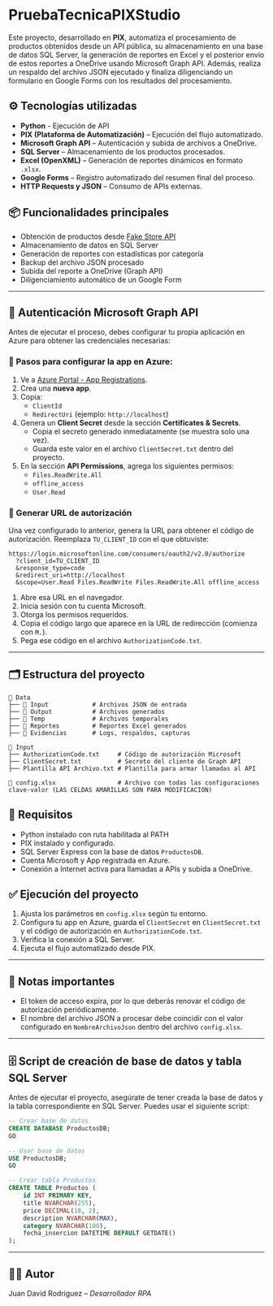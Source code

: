 # PruebaTecnicaPIXStudio
Este proyecto, desarrollado en **PIX**, automatiza el procesamiento de productos obtenidos desde un API pública, su almacenamiento en una base de datos SQL Server, la generación de reportes en Excel y el posterior envío de estos reportes a OneDrive usando Microsoft Graph API. Además, realiza un respaldo del archivo JSON ejecutado y finaliza diligenciando un formulario en Google Forms con los resultados del procesamiento.

## ⚙️ Tecnologías utilizadas

- **Python** - Ejecución de API
- **PIX (Plataforma de Automatización)** – Ejecución del flujo automatizado.
- **Microsoft Graph API** – Autenticación y subida de archivos a OneDrive.
- **SQL Server** – Almacenamiento de los productos procesados.
- **Excel (OpenXML)** – Generación de reportes dinámicos en formato `.xlsx`.
- **Google Forms** – Registro automatizado del resumen final del proceso.
- **HTTP Requests y JSON** – Consumo de APIs externas.

## 📦 Funcionalidades principales

- Obtención de productos desde [Fake Store API](https://fakestoreapi.com/products)
- Almacenamiento de datos en SQL Server
- Generación de reportes con estadísticas por categoría
- Backup del archivo JSON procesado
- Subida del reporte a OneDrive (Graph API)
- Diligenciamiento automático de un Google Form

---

## 🔑 Autenticación Microsoft Graph API

Antes de ejecutar el proceso, debes configurar tu propia aplicación en Azure para obtener las credenciales necesarias:

### 🔧 Pasos para configurar la app en Azure:

1. Ve a [Azure Portal - App Registrations](https://portal.azure.com/#view/Microsoft_AAD_RegisteredApps/ApplicationsListBlade).
2. Crea una **nueva app**.
3. Copia:
   - `ClientId`
   - `RedirectUri` (ejemplo: `http://localhost`)
4. Genera un **Client Secret** desde la sección **Certificates & Secrets**.
   - Copia el secreto generado inmediatamente (se muestra solo una vez).
   - Guarda este valor en el archivo `ClientSecret.txt` dentro del proyecto.
5. En la sección **API Permissions**, agrega los siguientes permisos:
   - `Files.ReadWrite.All`
   - `offline_access`
   - `User.Read`

### 🔗 Generar URL de autorización

Una vez configurado lo anterior, genera la URL para obtener el código de autorización. Reemplaza `TU_CLIENT_ID` con el que obtuviste:

```
https://login.microsoftonline.com/consumers/oauth2/v2.0/authorize
  ?client_id=TU_CLIENT_ID
  &response_type=code
  &redirect_uri=http://localhost
  &scope=User.Read Files.ReadWrite Files.ReadWrite.All offline_access
```

1. Abre esa URL en el navegador.
2. Inicia sesión con tu cuenta Microsoft.
3. Otorga los permisos requeridos.
4. Copia el código largo que aparece en la URL de redirección (comienza con `M.`).
5. Pega ese código en el archivo `AuthorizationCode.txt`.

---

## 🗂️ Estructura del proyecto

```
📁 Data
├── 📁 Input            # Archivos JSON de entrada
├── 📁 Output           # Archivos generados
├── 📁 Temp             # Archivos temporales
├── 📁 Reportes         # Reportes Excel generados
├── 📁 Evidencias       # Logs, respaldos, capturas

📁 Input
├── AuthorizationCode.txt     # Código de autorización Microsoft
├── ClientSecret.txt          # Secreto del cliente de Graph API
├── Plantilla API Archivo.txt # Plantilla para armar llamadas al API

📄 config.xlsx                 # Archivo con todas las configuraciones clave-valor (LAS CELDAS AMARILLAS SON PARA MODIFICACION)
```

## 📝 Requisitos

- Python instalado con ruta habilitada al PATH
- PIX instalado y configurado.
- SQL Server Express con la base de datos `ProductosDB`.
- Cuenta Microsoft y App registrada en Azure.
- Conexión a Internet activa para llamadas a APIs y subida a OneDrive.

## ✅ Ejecución del proyecto

1. Ajusta los parámetros en `config.xlsx` según tu entorno.
2. Configura tu app en Azure, guarda el `ClientSecret` en `ClientSecret.txt` y el código de autorización en `AuthorizationCode.txt`.
3. Verifica la conexión a SQL Server.
4. Ejecuta el flujo automatizado desde PIX.

---

## 📌 Notas importantes

- El token de acceso expira, por lo que deberás renovar el código de autorización periódicamente.
- El nombre del archivo JSON a procesar debe coincidir con el valor configurado en `NombreArchivoJson` dentro del archivo `config.xlsx`.

---

## 🗄️ Script de creación de base de datos y tabla SQL Server

Antes de ejecutar el proyecto, asegúrate de tener creada la base de datos y la tabla correspondiente en SQL Server. Puedes usar el siguiente script:

```sql
-- Crear base de datos
CREATE DATABASE ProductosDB;
GO

-- Usar base de datos
USE ProductosDB;
GO

-- Crear tabla Productos
CREATE TABLE Productos (
    id INT PRIMARY KEY,
    title NVARCHAR(255),
    price DECIMAL(18, 2),
    description NVARCHAR(MAX),
    category NVARCHAR(100),
    fecha_insercion DATETIME DEFAULT GETDATE()
);
```

---

## 👨‍💻 Autor

Juan David Rodriguez – *Desarrollador RPA*
